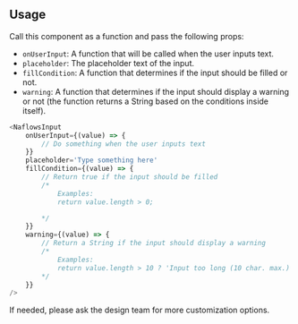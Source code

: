 ## Usage
Call this component as a function and pass the following props:
* `onUserInput`: A function that will be called when the user inputs text.
* `placeholder`: The placeholder text of the input.
* `fillCondition`: A function that determines if the input should be filled or not.
* `warning`: A function that determines if the input should display a warning or not (the function returns a String based on the conditions inside itself).

```javascript
<NaflowsInput
    onUserInput={(value) => {
        // Do something when the user inputs text
    }}
    placeholder='Type something here'
    fillCondition={(value) => {
        // Return true if the input should be filled
        /*
            Examples:
            return value.length > 0;

        */
    }}
    warning={(value) => {
        // Return a String if the input should display a warning
        /*
            Examples:
            return value.length > 10 ? 'Input too long (10 char. max.)' : '';
        */
    }}
/>
```

If needed, please ask the design team for more customization options.
<br><br>
